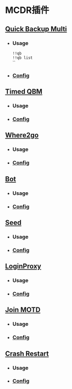 # MCDR插件
## [Quick Backup Multi](https://mcdreforged.com/zh-CN/plugin/quick_backup_multi "多槽位备份/回档插件")  
- ### Usage
  `!!qb`  
  `!!qb list`  
  ``

- ### [Config](https://github.com/KiiiLin/Survival_usable_Circuit/blob/main/mcdr_plugin/config/QuickBackupM.json)

## [Timed QBM](https://mcdreforged.com/zh-CN/plugin/timed_quick_backup_multi "一个QuickBackupM插件的扩展，用于定时触发QBM从而进行自动备份")  
- ### Usage  
- ### [Config](https://github.com/KiiiLin/Survival_usable_Circuit/blob/main/mcdr_plugin/config/timed_quick_backup_multi.json)  

## [Where2go](https://mcdreforged.com/zh-CN/plugin/where2go "一个功能强大的位置插件，包含共享坐标点、查询玩家位置等功能")  
- ### Usage  
- ### [Config](https://github.com/KiiiLin/Survival_usable_Circuit/blob/main/mcdr_plugin/config/where2go/config.json)  

## [Bot](https://mcdreforged.com/zh-CN/plugin/bot "最好用的地毯模组假人管理器！")  
- ### Usage  
- ### [Config](https://github.com/KiiiLin/Survival_usable_Circuit/blob/main/mcdr_plugin/config/bot/config.json)  

## [Seed](https://mcdreforged.com/zh-CN/plugin/seed "在没有op权限的情况下获取种子")  
- ### Usage  
- ### [Config](https://github.com/KiiiLin/Survival_usable_Circuit/blob/main/mcdr_plugin/config/seed/config.json)  

## [LoginProxy](https://mcdreforged.com/zh-CN/plugin/loginproxy "Minecraft 服务器登录代理兼白名单插件")  
- ### Usage  
- ### [Config](https://github.com/KiiiLin/Survival_usable_Circuit/blob/main/mcdr_plugin/config/loginproxy/config.json)  

## [Join MOTD](https://mcdreforged.com/zh-CN/plugin/join_motd "当玩家加入游戏时向其发送欢迎信息")  
- ### Usage  
- ### [Config](https://github.com/KiiiLin/Survival_usable_Circuit/blob/main/mcdr_plugin/config/joinMOTD.json)  

## [Crash Restart](https://mcdreforged.com/zh-CN/plugin/crash_restart "在服务端崩溃后自动重启服务器的插件")  
- ### Usage  
- ### [Config](https://github.com/KiiiLin/Survival_usable_Circuit/blob/main/mcdr_plugin/config/CrashRestart.json)  
